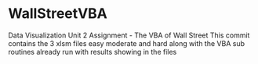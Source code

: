 # WallStreetVBA
Data Visualization Unit 2  Assignment - The VBA of Wall Street
This commit contains the 3 xlsm files easy moderate and hard along with the VBA sub routines already run with results showing in the files
